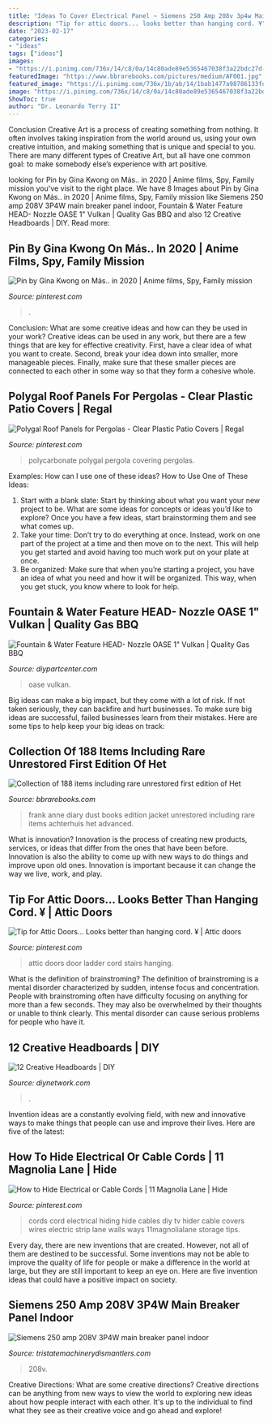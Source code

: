 ```yaml
---
title: "Ideas To Cover Electrical Panel ~ Siemens 250 Amp 208v 3p4w Main Breaker Panel Indoor"
description: "Tip for attic doors... looks better than hanging cord. ¥"
date: "2023-02-17"
categories:
- "ideas"
tags: ["ideas"]
images:
- "https://i.pinimg.com/736x/14/c8/0a/14c80ade89e5365467038f3a22bdc27d--cord-hider-cord-storage.jpg"
featuredImage: "https://www.bbrarebooks.com/pictures/medium/AF001.jpg"
featured_image: "https://i.pinimg.com/736x/1b/ab/14/1bab1477a98786133fd0ad7faa5fdbc2.jpg"
image: "https://i.pinimg.com/736x/14/c8/0a/14c80ade89e5365467038f3a22bdc27d--cord-hider-cord-storage.jpg"
ShowToc: true
author: "Dr. Leonardo Terry II"
---
```



Conclusion
Creative Art is a process of creating something from nothing. It often involves taking inspiration from the world around us, using your own creative intuition, and making something that is unique and special to you. There are many different types of Creative Art, but all have one common goal: to make somebody else’s experience with art positive.

	

		
looking for Pin by Gina Kwong on Más.. in 2020 | Anime films, Spy, Family mission you've visit to the right place. We have 8 Images about Pin by Gina Kwong on Más.. in 2020 | Anime films, Spy, Family mission like Siemens 250 amp 208V 3P4W main breaker panel indoor, Fountain &amp; Water Feature HEAD- Nozzle OASE 1&quot; Vulkan | Quality Gas BBQ and also 12 Creative Headboards | DIY. Read more:
		
    
## Pin By Gina Kwong On Más.. In 2020 | Anime Films, Spy, Family Mission

<img loading=lazy src="https://i.pinimg.com/736x/47/ff/c1/47ffc16c5101dc5efbf435a61c05171d.jpg" onerror="this.onerror=null;this.src='https://tse3.mm.bing.net/th?id=OIP.QXow_iY1Pgw8WzxXLfYJBgHaKf&amp;pid=15.1';" alt="Pin by Gina Kwong on Más.. in 2020 | Anime films, Spy, Family mission">

_Source: pinterest.com_

>. 

	

Conclusion: What are some creative ideas and how can they be used in your work?
Creative ideas can be used in any work, but there are a few things that are key for effective creativity. First, have a clear idea of what you want to create. Second, break your idea down into smaller, more manageable pieces. Finally, make sure that these smaller pieces are connected to each other in some way so that they form a cohesive whole.

    
## Polygal Roof Panels For Pergolas - Clear Plastic Patio Covers | Regal

<img loading=lazy src="https://i.pinimg.com/736x/1b/ab/14/1bab1477a98786133fd0ad7faa5fdbc2.jpg" onerror="this.onerror=null;this.src='https://tse2.mm.bing.net/th?id=OIP.uCknZNrsDizCwko696RTVwHaHa&amp;pid=15.1';" alt="Polygal Roof Panels for Pergolas - Clear Plastic Patio Covers | Regal">

_Source: pinterest.com_

>polycarbonate polygal pergola covering pergolas. 

	

Examples: How can I use one of these ideas?
How to Use One of These Ideas: 
1. Start with a blank slate: Start by thinking about what you want your new project to be. What are some ideas for concepts or ideas you’d like to explore? Once you have a few ideas, start brainstorming them and see what comes up. 
2. Take your time: Don’t try to do everything at once. Instead, work on one part of the project at a time and then move on to the next. This will help you get started and avoid having too much work put on your plate at once. 
3. Be organized: Make sure that when you’re starting a project, you have an idea of what you need and how it will be organized. This way, when you get stuck, you know where to look for help. 

    
## Fountain &amp; Water Feature HEAD- Nozzle OASE 1&quot; Vulkan | Quality Gas BBQ

<img loading=lazy src="http://cdn.shopify.com/s/files/1/0249/2407/products/fountain-water-feature-head-nozzle-oase-1-vulkan-and-nozzles-classic-parts-diy-part-center_965_grande.jpg?v=1564955051" onerror="this.onerror=null;this.src='https://tse2.mm.bing.net/th?id=OIP.AdtxsHfMVp4a9YB4zANg4AHaHa&amp;pid=15.1';" alt="Fountain &amp; Water Feature HEAD- Nozzle OASE 1&quot; Vulkan | Quality Gas BBQ">

_Source: diypartcenter.com_

>oase vulkan. 

	

Big ideas can make a big impact, but they come with a lot of risk. If not taken seriously, they can backfire and hurt businesses. To make sure big ideas are successful, failed businesses learn from their mistakes. Here are some tips to help keep your big ideas on track:

    
## Collection Of 188 Items Including Rare Unrestored First Edition Of Het

<img loading=lazy src="https://www.bbrarebooks.com/pictures/medium/AF001.jpg" onerror="this.onerror=null;this.src='https://tse2.mm.bing.net/th?id=OIP.drgh5v2vaOwzyshaW-A44QHaMS&amp;pid=15.1';" alt="Collection of 188 items including rare unrestored first edition of Het">

_Source: bbrarebooks.com_

>frank anne diary dust books edition jacket unrestored including rare items achterhuis het advanced. 

	

What is innovation?
Innovation is the process of creating new products, services, or ideas that differ from the ones that have been before. Innovation is also the ability to come up with new ways to do things and improve upon old ones. Innovation is important because it can change the way we live, work, and play.

    
## Tip For Attic Doors... Looks Better Than Hanging Cord. ¥ | Attic Doors

<img loading=lazy src="https://i.pinimg.com/736x/f7/07/24/f70724f3420645b9d021b805b1e34962--attic-doors-attic-door-ideas.jpg" onerror="this.onerror=null;this.src='https://tse3.mm.bing.net/th?id=OIP.uvQasP3jQW4oA6G4jLLtTQHaGl&amp;pid=15.1';" alt="Tip for Attic Doors... Looks better than hanging cord. ¥ | Attic doors">

_Source: pinterest.com_

>attic doors door ladder cord stairs hanging. 

	

What is the definition of brainstroming?
The definition of brainstroming is a mental disorder characterized by sudden, intense focus and concentration. People with brainstroming often have difficulty focusing on anything for more than a few seconds. They may also be overwhelmed by their thoughts or unable to think clearly. This mental disorder can cause serious problems for people who have it.

    
## 12 Creative Headboards | DIY

<img loading=lazy src="https://diy.sndimg.com/content/dam/images/diy/fullset/2012/5/18/2/Original_Claudia-Juestel-Indian-screen-headboard_s3x4.jpg.rend.hgtvcom.616.822.suffix/1420846423573.jpeg" onerror="this.onerror=null;this.src='https://tse2.mm.bing.net/th?id=OIP.6qoHYQ6WaogkXIsbeOqOSAHaJ4&amp;pid=15.1';" alt="12 Creative Headboards | DIY">

_Source: diynetwork.com_

>. 

	

Invention ideas are a constantly evolving field, with new and innovative ways to make things that people can use and improve their lives. Here are five of the latest:

    
## How To Hide Electrical Or Cable Cords | 11 Magnolia Lane | Hide

<img loading=lazy src="https://i.pinimg.com/736x/14/c8/0a/14c80ade89e5365467038f3a22bdc27d--cord-hider-cord-storage.jpg" onerror="this.onerror=null;this.src='https://tse4.mm.bing.net/th?id=OIP.wgkziY_jsH2gTifRLxsYbwHaLL&amp;pid=15.1';" alt="How to Hide Electrical or Cable Cords | 11 Magnolia Lane | Hide">

_Source: pinterest.com_

>cords cord electrical hiding hide cables diy tv hider cable covers wires electric strip lane walls ways 11magnolialane storage tips. 

	

Every day, there are new inventions that are created. However, not all of them are destined to be successful. Some inventions may not be able to improve the quality of life for people or make a difference in the world at large, but they are still important to keep an eye on. Here are five invention ideas that could have a positive impact on society.

    
## Siemens 250 Amp 208V 3P4W Main Breaker Panel Indoor

<img loading=lazy src="https://www.tristatemachinerydismantlers.com/ILLINOIS/Electrical-Components/Siemens-250-amp-208V-3P4W-main-breaker-panel-indoor-picture-6.jpg" onerror="this.onerror=null;this.src='https://tse3.mm.bing.net/th?id=OIP.UfxJnulgrl3N9o2ocapggQHaJ4&amp;pid=15.1';" alt="Siemens 250 amp 208V 3P4W main breaker panel indoor">

_Source: tristatemachinerydismantlers.com_

>208v. 

	

Creative Directions: What are some creative directions?
Creative directions can be anything from new ways to view the world to exploring new ideas about how people interact with each other. It's up to the individual to find what they see as their creative voice and go ahead and explore!

